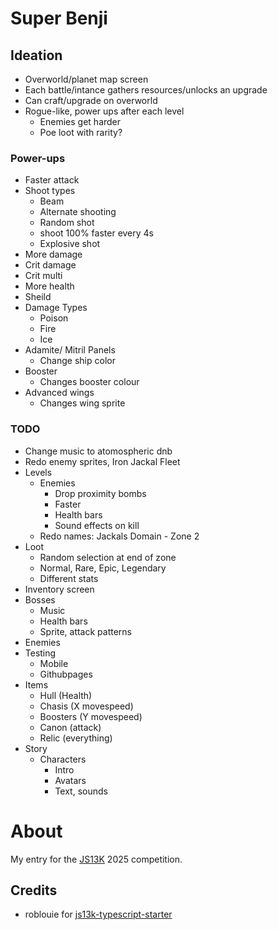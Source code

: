 # Super Benji

## Ideation

- Overworld/planet map screen
- Each battle/intance gathers resources/unlocks an upgrade
- Can craft/upgrade on overworld
- Rogue-like, power ups after each level
  - Enemies get harder
  - Poe loot with rarity?

### Power-ups

- Faster attack
- Shoot types
  - Beam
  - Alternate shooting
  - Random shot
  - shoot 100% faster every 4s
  - Explosive shot
- More damage
- Crit damage
- Crit multi
- More health
- Sheild
- Damage Types
  - Poison
  - Fire
  - Ice
- Adamite/ Mitril Panels
  - Change ship color
- Booster
  - Changes booster colour
- Advanced wings
  - Changes wing sprite

### TODO

- Change music to atomospheric dnb
- Redo enemy sprites, Iron Jackal Fleet
- Levels
  - Enemies
    - Drop proximity bombs
    - Faster
    - Health bars
    - Sound effects on kill
  - Redo names: Jackals Domain - Zone 2
- Loot
  - Random selection at end of zone
  - Normal, Rare, Epic, Legendary
  - Different stats
- Inventory screen
- Bosses
  - Music
  - Health bars
  - Sprite, attack patterns
- Enemies
- Testing
  - Mobile
  - Githubpages
- Items
  - Hull (Health)
  - Chasis (X movespeed)
  - Boosters (Y movespeed)
  - Canon (attack)
  - Relic (everything)
- Story
  - Characters
    - Intro
    - Avatars
    - Text, sounds

# About

My entry for the [JS13K](https://js13kgames.com/) 2025 competition.

## Credits

- roblouie for [js13k-typescript-starter](https://github.com/roblouie/js13k-typescript-starter)
